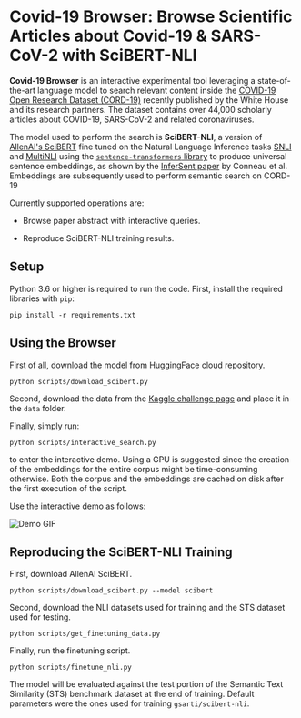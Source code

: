 # Covid-19 Browser: Browse Scientific Articles about Covid-19 & SARS-CoV-2 with SciBERT-NLI

**Covid-19 Browser** is an interactive experimental tool leveraging a state-of-the-art language model to search relevant content inside the [COVID-19 Open Research Dataset (CORD-19)](https://pages.semanticscholar.org/coronavirus-research) recently published by the White House and its research partners. The dataset contains over 44,000 scholarly articles about COVID-19, SARS-CoV-2 and related coronaviruses.

The model used to perform the search is **SciBERT-NLI**, a version of [AllenAI's SciBERT](https://github.com/allenai/scibert) fine tuned on the Natural Language Inference tasks [SNLI](https://nlp.stanford.edu/projects/snli/) and [MultiNLI](https://www.nyu.edu/projects/bowman/multinli/) using the [`sentence-transformers` library](https://github.com/UKPLab/sentence-transformers/) to produce universal sentence embeddings, as shown by the [InferSent paper](https://www.aclweb.org/anthology/D17-1070/) by Conneau et al. Embeddings are subsequently used to perform semantic search on CORD-19

Currently supported operations are:

- Browse paper abstract with interactive queries.

- Reproduce SciBERT-NLI training results.

## Setup

Python 3.6 or higher is required to run the code. First, install the required libraries with `pip`:

```shell
pip install -r requirements.txt
```

## Using the Browser

First of all, download the model from HuggingFace cloud repository.

```shell
python scripts/download_scibert.py
```

Second, download the data from the [Kaggle challenge page](https://www.kaggle.com/allen-institute-for-ai/CORD-19-research-challenge) and place it in the `data` folder.

Finally, simply run:

```shell
python scripts/interactive_search.py
```

to enter the interactive demo. Using a GPU is suggested since the creation of the embeddings for the entire corpus might be time-consuming otherwise. Both the corpus and the embeddings are cached on disk after the first execution of the script.

Use the interactive demo as follows:

![Demo GIF](img/demo.gif)

## Reproducing the SciBERT-NLI Training

First, download AllenAI SciBERT.

```shell
python scripts/download_scibert.py --model scibert
```

Second, download the NLI datasets used for training and the STS dataset used for testing.

```shell
python scripts/get_finetuning_data.py
```

Finally, run the finetuning script. 

```shell
python scripts/finetune_nli.py
```

The model will be evaluated against the test portion of the Semantic Text Similarity (STS) benchmark dataset at the end of training. Default parameters were the ones used for training `gsarti/scibert-nli`.
